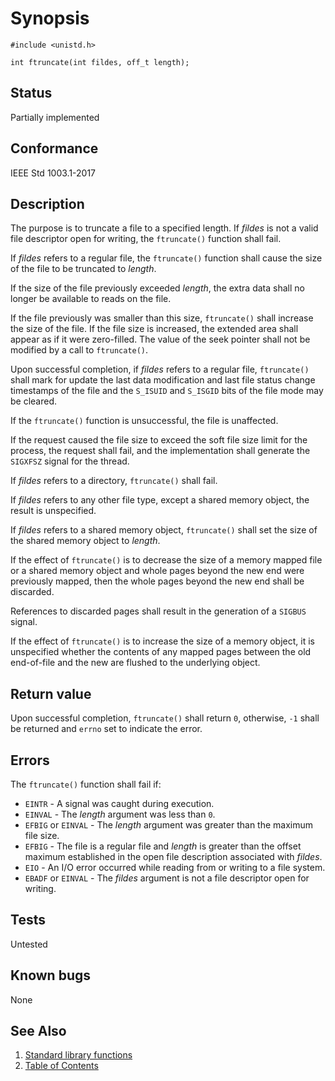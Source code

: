 # Synopsis

`#include <unistd.h>`

`int ftruncate(int fildes, off_t length);`

## Status

Partially implemented

## Conformance

IEEE Std 1003.1-2017

## Description

The purpose is to truncate a file to a specified length. If _fildes_ is not a valid file descriptor open for writing,
the `ftruncate()` function shall fail.

If _fildes_ refers to a regular file, the `ftruncate()` function shall cause the size of the file to be truncated to
 _length_.

If the size of the file previously exceeded _length_, the extra data shall no longer be available to reads on the file.

If the file previously was smaller than this size, `ftruncate()` shall increase the size of the file. If the file size
is increased, the extended area shall appear as if it were zero-filled. The value of the seek pointer shall not be
modified by a call to `ftruncate()`.

Upon successful completion, if _fildes_ refers to a regular file, `ftruncate()` shall mark for update the last data
modification and last file status change timestamps of the file and the `S_ISUID` and `S_ISGID` bits of the file mode
may be cleared.

If the `ftruncate()` function is unsuccessful, the file is unaffected.

If the request caused the file size to exceed the soft file size limit for the process, the request shall fail, and
the implementation shall generate the `SIGXFSZ` signal for the thread.

If _fildes_ refers to a directory, `ftruncate()` shall fail.

If _fildes_ refers to any other file type, except a shared memory object, the result is unspecified.

If _fildes_ refers to a shared memory object, `ftruncate()` shall set the size of the shared memory object to _length_.

If the effect of `ftruncate()` is to decrease the size of a memory mapped file or a shared memory object and whole pages
beyond the new end were previously mapped, then the whole pages beyond the new end shall be discarded.

References to discarded pages shall result in the generation of a `SIGBUS` signal.

If the effect of `ftruncate()` is to increase the size of a memory object, it is unspecified whether the
contents of any mapped pages between the old end-of-file and the new are flushed to the underlying object.

## Return value

Upon successful completion, `ftruncate()` shall return `0`, otherwise, `-1` shall be returned and `errno`
set to indicate the error.

## Errors

The `ftruncate()` function shall fail if:

* `EINTR` - A signal was caught during execution.
* `EINVAL` - The _length_ argument was less than `0`.
* `EFBIG` or `EINVAL` - The _length_ argument was greater than the maximum file size.
* `EFBIG` - The file is a regular file and _length_ is greater than the offset maximum established in the open file
 description associated with _fildes_.
* `EIO` - An I/O error occurred while reading from or writing to a file system.
* `EBADF` or `EINVAL` - The _fildes_ argument is not a file descriptor open for writing.

## Tests

Untested

## Known bugs

None

## See Also

1. [Standard library functions](../README.md)
2. [Table of Contents](../../../README.md)
